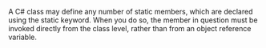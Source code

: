 A C# class may define any number of static members, which are declared using the static keyword. When you do so, the member in question must be invoked directly from the class level, rather than from an object reference variable.